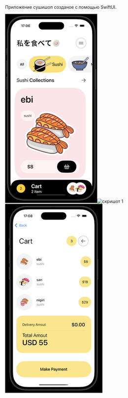 Приложение сушишоп созданое с помощью SwiftUI.

![скришот 1](https://github.com/Jem1s-git/ShopApp/blob/main/ScreenShot1.png)![скришот 1](https://github.com/Jem1s-git/ShopApp/blob/main/ScreennShot2.png)![скришот 1](https://github.com/Jem1s-git/ShopApp/blob/main/ScreenShot3.png)
